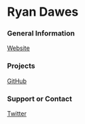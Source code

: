 # Ryan Dawes

### General Information

[Website](https://www.dawes.cc)

### Projects

[GitHub](https://github.com/dawesry?tab=repositories)

### Support or Contact

[Twitter](https://www.twitter.com/dawesinho)
